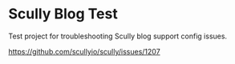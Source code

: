 # Scully Blog Test

Test project for troubleshooting Scully blog support config issues.

https://github.com/scullyio/scully/issues/1207
